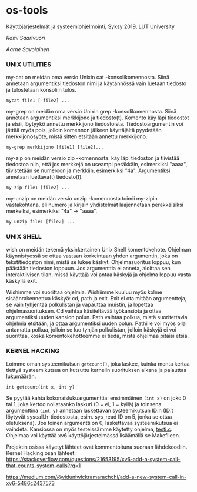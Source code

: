 # os-tools
Käyttöjärjestelmät ja systeemiohjelmointi, Syksy 2019, LUT University

*Rami Saarivuori*

*Aarne Savolainen*

### UNIX UTILITIES

 my-cat on meidän oma versio Unixin cat -konsolikomennosta. Siinä annetaan argumentiksi tiedoston nimi ja käytännössä vain luetaan tiedosto ja tulostetaan konsoliin tulos.
 
 `mycat file1 [-file2] ... `
 
 my-grep on meidän oma versio Unixin grep -konsolikomennosta. Siinä annetaan argumentiksi merkkijono ja tiedosto(t). Komento käy läpi tiedostot ja etsii, löytyykö annettu merkkijono tiedostoista. Tiedostoargumentin voi jättää myös pois, jolloin komennon jälkeen käyttäjältä pyydetään merkkijonosyöte, mistä sitten etsitään annettu merkkijono.
 
 `my-grep merkkijono [file1] [file2]...`
 
 my-zip on meidän versio zip -komennosta. käy läpi tiedoston ja tiivistää tiedostoa niin, että jos merkkejä on useampi peräkkäin, esimerkiksi "aaaa", tiivistetään se numeroon ja merkkiin, esimerkiksi "4a". Argumentiksi annetaan luettava(t) tiedosto(t).
 
 `my-zip file1 [file2] ...`
 
 my-unzip on meidän versio unzip -komennosta toimii my-zipin vastakohtana, eli numero ja kirjain yhdistelmät laajennetaan peräkkäisiksi merkeiksi, esimerkiksi "4a" -> "aaaa".
 
 `my-unzip file1 [file2] ...`

### UNIX SHELL

wish on meidän tekemä yksinkertainen Unix Shell komentokehote. Ohjelman käynnistyessä se ottaa vastaan korkeintaan yhden argumentin, joka on tekstitiedoston nimi, mistä se lukee käskyt. Ohjelmasuoritus loppuu, kun päästään tiedoston loppuun. Jos argumenttia ei anneta, aloittaa sen interaktiivisen tilan, missä käyttäjä voi antaa käskyjä ja ohjelma loppuu vasta käskyllä exit.

Wishimme voi suorittaa ohjelmia. Wishiimme kuuluu myös kolme sisäänrakennettua käskyä: cd, path ja exit. Exit ei ota mitään argumentteja, se vain tyhjentää polkulistan ja vapauttaa muistin, ja lopettaa ohjelmasuorituksen. Cd vaihtaa käsiteltävää työkansiota ja ottaa argumentiksi uuden kansion polun. Path vaihtaa polkua, mistä suoritettavia ohjelmia etsitään, ja ottaa argumentiksi uuden polun. Pathille voi myös olla antamatta polkua, jolloin se luo tyhjän polkulistan, jolloin käskyjä ei voi suorittaa, koska komentokehotteemme ei tiedä, mistä ohjelmaa pitäisi etsiä.

### KERNEL HACKING

Loimme oman systeemikutsun `getcount()`, joka laskee, kuinka monta kertaa tiettyä systeemikutsua on kutsuttu kernelin suorituksen aikana ja palauttaa lukumäärän. 

`int getcount(int x, int y)`

Se pyytää kahta kokonaislukuargumenttia: ensimmäinen `(int x)` on joko 0 tai 1, joka kertoo nollataanko laskuri (0 = ei, 1 = kyllä) ja toinsena argumenttina `(int y)` annetaan laskettavan systeemikutsun ID:n (ID:t löytyvät syscall.h-tiedostosta, esim. sys_read ID on 5, jonka se ottaa oletuksena). Jos toinen argumentti on 0, laskettavaa systeemikutsua ei vaihdeta.
Kansiossa on myös testeissämme käytetty ohjelma, [testi.c](xv6-sys/testi.c). Ohjelmaa voi käyttää xv6 käyttöjärjestelmässä lisäämällä se Makefileen.

Projektin osissa käyetyt lähteet ovat kommentoituna suoraan lähdekoodiin.
Kernel Hacking osan lähteet:
https://stackoverflow.com/questions/21653195/xv6-add-a-system-call-that-counts-system-calls?rq=1

https://medium.com/@viduniwickramarachchi/add-a-new-system-call-in-xv6-5486c2437573
